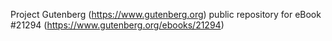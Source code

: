 Project Gutenberg (https://www.gutenberg.org) public repository for eBook #21294 (https://www.gutenberg.org/ebooks/21294)
